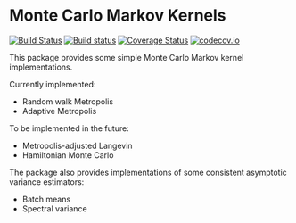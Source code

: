 # Monte Carlo Markov Kernels

[![Build Status](https://travis-ci.org/awllee/MonteCarloMarkovKernels.jl.svg?branch=master)](https://travis-ci.org/awllee/MonteCarloMarkovKernels.jl)
[![Build status](https://ci.appveyor.com/api/projects/status/ve73suox2nrlqvu9?svg=true)](https://ci.appveyor.com/project/awllee/montecarlomarkovkernels-jl)
[![Coverage Status](https://coveralls.io/repos/github/awllee/MonteCarloMarkovKernels.jl/badge.svg?branch=master)](https://coveralls.io/github/awllee/MonteCarloMarkovKernels.jl?branch=master)
[![codecov.io](http://codecov.io/github/awllee/MonteCarloMarkovKernels.jl/coverage.svg?branch=master)](http://codecov.io/github/awllee/MonteCarloMarkovKernels.jl?branch=master)

This package provides some simple Monte Carlo Markov kernel implementations.

Currently implemented:

* Random walk Metropolis
* Adaptive Metropolis

To be implemented in the future:

* Metropolis-adjusted Langevin
* Hamiltonian Monte Carlo

The package also provides implementations of some consistent asymptotic variance estimators:

* Batch means
* Spectral variance
